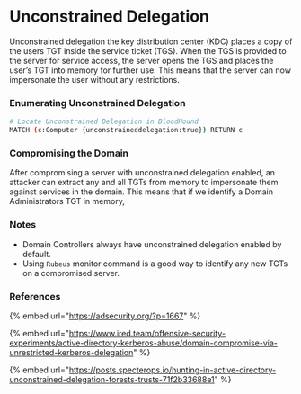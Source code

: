 # Unconstrained Delegation

Unconstrained delegation the key distribution center (KDC) places a copy of the users TGT inside the service ticket (TGS). When the TGS is provided to the server for service access, the server opens the TGS and places the user’s TGT into memory for further use. This means that the server can now impersonate the user without any restrictions.&#x20;

### Enumerating Unconstrained Delegation

```bash
# Locate Unconstrained Delegation in BloodHound
MATCH (c:Computer {unconstraineddelegation:true}) RETURN c
```

### Compromising the Domain

After compromising a server with unconstrained delegation enabled, an attacker can extract any and all TGTs from memory to impersonate them against services in the domain. This means that if we identify a Domain Administrators TGT in memory,&#x20;

### Notes

* Domain Controllers always have unconstrained delegation enabled by default.&#x20;
* Using `Rubeus` monitor command is a good way to identify any new TGTs on a compromised server.&#x20;

### References

{% embed url="https://adsecurity.org/?p=1667" %}

{% embed url="https://www.ired.team/offensive-security-experiments/active-directory-kerberos-abuse/domain-compromise-via-unrestricted-kerberos-delegation" %}

{% embed url="https://posts.specterops.io/hunting-in-active-directory-unconstrained-delegation-forests-trusts-71f2b33688e1" %}
